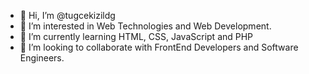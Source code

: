 - 👋 Hi, I’m @tugcekizildg
- 👀 I’m interested in Web Technologies and Web Development.
- 🌱 I’m currently learning HTML, CSS, JavaScript and PHP
- 💞️ I’m looking to collaborate with FrontEnd Developers and Software Engineers.


<!---
tugcekizildg/tugcekizildg is a ✨ special ✨ repository because its `README.md` (this file) appears on your GitHub profile.
You can click the Preview link to take a look at your changes.
--->

